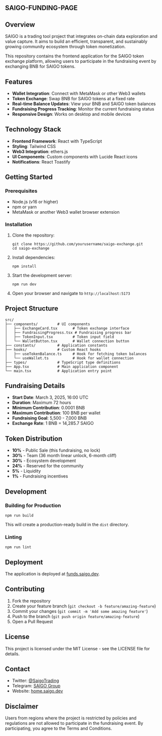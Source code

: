 ## SAIGO-FUNDING-PAGE


## Overview

SAIGO is a trading tool project that integrates on-chain data exploration and value capture. It aims to build an efficient, transparent, and sustainably growing community ecosystem through token monetization.

This repository contains the frontend application for the SAIGO token exchange platform, allowing users to participate in the fundraising event by exchanging BNB for SAIGO tokens.

## Features

- **Wallet Integration**: Connect with MetaMask or other Web3 wallets
- **Token Exchange**: Swap BNB for SAIGO tokens at a fixed rate
- **Real-time Balance Updates**: View your BNB and SAIGO token balances
- **Fundraising Progress Tracking**: Monitor the current fundraising status
- **Responsive Design**: Works on desktop and mobile devices

## Technology Stack

- **Frontend Framework**: React with TypeScript
- **Styling**: Tailwind CSS
- **Web3 Integration**: ethers.js
- **UI Components**: Custom components with Lucide React icons
- **Notifications**: React Toastify

## Getting Started

### Prerequisites

- Node.js (v16 or higher)
- npm or yarn
- MetaMask or another Web3 wallet browser extension

### Installation

1. Clone the repository:
   ```
   git clone https://github.com/yourusername/saigo-exchange.git
   cd saigo-exchange
   ```

2. Install dependencies:
   ```
   npm install
   ```

3. Start the development server:
   ```
   npm run dev
   ```

4. Open your browser and navigate to `http://localhost:5173`

## Project Structure

```
src/
├── components/         # UI components
│   ├── ExchangeCard.tsx       # Token exchange interface
│   ├── FundraisingProgress.tsx # Fundraising progress bar
│   ├── TokenInput.tsx         # Token input field
│   └── WalletButton.tsx       # Wallet connection button
├── constants/          # Application constants
├── hooks/              # Custom React hooks
│   ├── useTokenBalance.ts     # Hook for fetching token balances
│   └── useWallet.ts           # Hook for wallet connection
├── types/              # TypeScript type definitions
├── App.tsx             # Main application component
└── main.tsx            # Application entry point
```

## Fundraising Details

- **Start Date**: March 3, 2025, 16:00 UTC
- **Duration**: Maximum 72 hours
- **Minimum Contribution**: 0.0001 BNB
- **Maximum Contribution**: 100 BNB per wallet
- **Fundraising Goal**: 5,500 - 7,000 BNB
- **Exchange Rate**: 1 BNB = 14,285.7 SAIGO

## Token Distribution

- **10%** - Public Sale (this fundraising, no lock)
- **30%** - Team (36 month linear unlock, 6-month cliff)
- **30%** - Ecosystem development
- **24%** - Reserved for the community
- **5%** - Liquidity
- **1%** - Fundraising incentives

## Development

### Building for Production

```
npm run build
```

This will create a production-ready build in the `dist` directory.

### Linting

```
npm run lint
```

## Deployment

The application is deployed at [funds.saigo.dev](https://funds.saigo.dev).

## Contributing

1. Fork the repository
2. Create your feature branch (`git checkout -b feature/amazing-feature`)
3. Commit your changes (`git commit -m 'Add some amazing feature'`)
4. Push to the branch (`git push origin feature/amazing-feature`)
5. Open a Pull Request

## License

This project is licensed under the MIT License - see the LICENSE file for details.

## Contact

- Twitter: [@SaigoTrading](https://x.com/SaigoTrading/)
- Telegram: [SAIGO Group](https://t.me/SAIGOGroup)
- Website: [home.saigo.dev](https://home.saigo.dev/)

## Disclaimer

Users from regions where the project is restricted by policies and regulations are not allowed to participate in the fundraising event. By participating, you agree to the Terms and Conditions.
